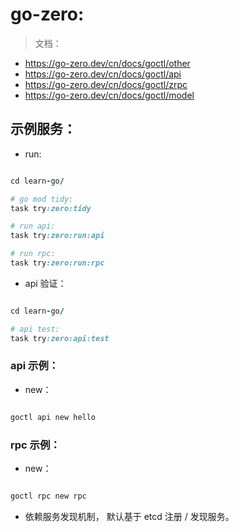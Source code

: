 # go-zero:

> 文档：

- https://go-zero.dev/cn/docs/goctl/other
- https://go-zero.dev/cn/docs/goctl/api
- https://go-zero.dev/cn/docs/goctl/zrpc
- https://go-zero.dev/cn/docs/goctl/model

## 示例服务：

- run:

```ruby

cd learn-go/

# go mod tidy:
task try:zero:tidy 

# run api:
task try:zero:run:api

# run rpc:
task try:zero:run:rpc

```

- api 验证：


```ruby

cd learn-go/

# api test:
task try:zero:api:test

```

### api 示例：

- new：

```ruby

goctl api new hello

```

### rpc 示例：

- new：

```ruby

goctl rpc new rpc
```

- 依赖服务发现机制， 默认基于 etcd 注册 / 发现服务。

